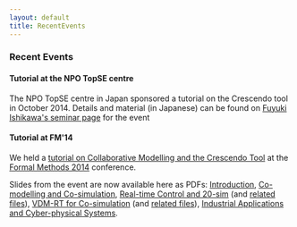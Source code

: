 ```yaml
---
layout: default
title: RecentEvents
---
```


<h3><a name="recent-events" class="anchor" href="#recent-events"></a>Recent Events</h3>

<h4>Tutorial at the NPO TopSE centre</h4>

<p>The NPO TopSE centre in Japan sponsored a tutorial on the Crescendo tool in October 2014.  Details and material (in Japanese) can be found on <a href="http://research.nii.ac.jp/~f-ishikawa/crescendo/">Fuyuki Ishikawa's seminar page</a> for the event</p>

<h4>Tutorial at FM'14</h4>

<p>We held a <a href="http://www.comp.nus.edu.sg/~pat/FM2014/tutorial.html">tutorial on Collaborative Modelling and the Crescendo Tool</a> at the <a href="http://www.comp.nus.edu.sg/~pat/FM2014/">Formal Methods 2014</a> conference.</p>

<p>Slides from the event are now available here as PDFs:
          <a href="files/FM14/0.Intro.pdf">Introduction</a>,
          <a href="files/FM14/1.Co-mod.pdf">Co-modelling and Co-simulation</a>,
          <a href="files/FM14/2.CTandPractical1.pdf">Real-time Control and 20-sim</a> (and <a href="files/FM14/Practical1.zip">related files</a>),
          <a href="files/FM14/3.DEandPractical2.pdf">VDM-RT for Co-simulation</a> (and <a href="files/FM14/Practical2.zip">related files</a>),
          <a href="files/FM14/4.IndustrialandCPSandConclusions.pdf">Industrial Applications and Cyber-physical Systems</a>.
        </p>